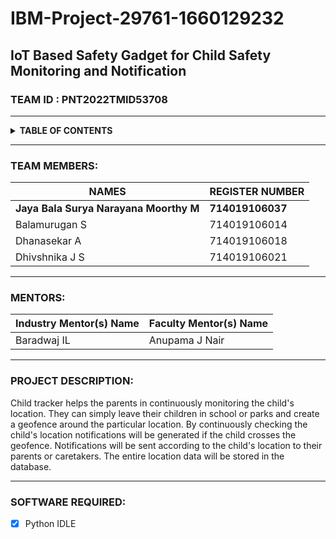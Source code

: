 # IBM-Project-29761-1660129232
## IoT Based Safety Gadget for Child Safety Monitoring and Notification 
### TEAM ID : PNT2022TMID53708
***
<details>
 <summary><b>TABLE OF CONTENTS</b></summary>
 <ol>
  <li>TEAM MEMBERS</li>
  <li>MENTORS</li>
  <li>PROJECT DESCRIPTION</li>
  <li>SOFTWARE REQUIRED</li>
 </ol>
</details>

***

### TEAM MEMBERS:
| NAMES                       | REGISTER NUMBER |
|------------------------------------|:----------------| 
|<b>Jaya Bala Surya Narayana Moorthy M</b>| <b>714019106037</b>|
| Balamurugan S                      | 714019106014    |
| Dhanasekar A                       | 714019106018    |
| Dhivshnika J S                     | 714019106021    |
***
### MENTORS:
|Industry Mentor(s) Name   |  Faculty Mentor(s) Name  
|------------------------------------|:----------------| 
 Baradwaj IL                |  Anupama J Nair
 
***

###  PROJECT DESCRIPTION:

Child tracker helps the parents in continuously monitoring the child's location. They can simply leave their children in school or parks and create a geofence around the particular location. By continuously checking the child's location notifications will be generated if the child crosses the geofence. Notifications will be sent according to the child's location to their parents or caretakers. The entire location data will be stored in the database.

***
### SOFTWARE REQUIRED:
- [x] Python IDLE


